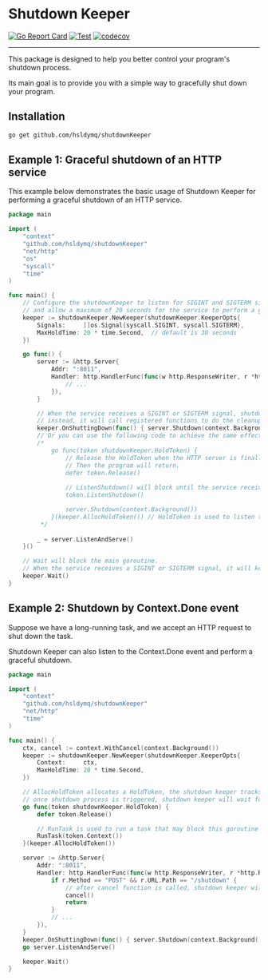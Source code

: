 # Shutdown Keeper

[![Go Report Card](https://goreportcard.com/badge/github.com/hsldymq/shutdownKeeper)](https://goreportcard.com/report/github.com/hsldymq/shutdownKeeper)
[![Test](https://github.com/hsldymq/shutdownKeeper/actions/workflows/test.yml/badge.svg)](https://github.com/hsldymq/shutdownKeeper/actions/workflows/test.yml)
[![codecov](https://codecov.io/gh/hsldymq/shutdownKeeper/branch/main/graph/badge.svg?token=JWHQP7XRMV)](https://codecov.io/gh/hsldymq/shutdownKeeper)

---

This package is designed to help you better control your program's shutdown process. 

Its main goal is to provide you with a simple way to gracefully shut down your program.

## Installation

```bash
go get github.com/hsldymq/shutdownKeeper
```

## Example 1: Graceful shutdown of an HTTP service
This example below demonstrates the basic usage of Shutdown Keeper for performing a graceful shutdown of an HTTP service.

```go
package main

import (
	"context"
	"github.com/hsldymq/shutdownKeeper"
	"net/http"
	"os"
	"syscall"
	"time"
)

func main() {
	// Configure the shutdownKeeper to listen for SIGINT and SIGTERM signals,
	// and allow a maximum of 20 seconds for the service to perform a graceful shutdown
	keeper := shutdownKeeper.NewKeeper(shutdownKeeper.KeeperOpts{
		Signals:     []os.Signal{syscall.SIGINT, syscall.SIGTERM},
		MaxHoldTime: 20 * time.Second,  // default is 30 seconds
	})

	go func() {
		server := &http.Server{
			Addr: ":8011",
			Handler: http.HandlerFunc(func(w http.ResponseWriter, r *http.Request) {
				// ...
			}),
		}

        // When the service receives a SIGINT or SIGTERM signal, shutdown keeper will not terminate the program immediately,
        // instead, it will call registered functions to do the cleanup work,  like close the HTTP server, release resources, etc.
		keeper.OnShuttingDown(func() { server.Shutdown(context.Background()) })
		// Or you can use the following code to achieve the same effect:
		/*
		    go func(token shutdownKeeper.HoldToken) {
			    // Release the HoldToken when the HTTP server is finally shut down.
			    // Then the program will return.
			    defer token.Release()
			
			    // ListenShutdown() will block until the service receives a SIGINT or SIGTERM signal.
			    token.ListenShutdown()

			    server.Shutdown(context.Background())
		    }(keeper.AllocHoldToken()) // HoldToken is used to listen to the shutdown event and perform a graceful shutdown.
		 */
		
		_ = server.ListenAndServe()
	}()

	// Wait will block the main goroutine.
	// When the service receives a SIGINT or SIGTERM signal, it will keep blocking until every HoldToken is released or the MaxHoldTime is reached.
	keeper.Wait()
}
```

## Example 2: Shutdown by Context.Done event
Suppose we have a long-running task, and we accept an HTTP request to shut down the task.

Shutdown Keeper can also listen to the Context.Done event and perform a graceful shutdown.

```go
package main

import (
	"context"
	"github.com/hsldymq/shutdownKeeper"
	"net/http"
	"time"
)

func main() {
	ctx, cancel := context.WithCancel(context.Background())
	keeper := shutdownKeeper.NewKeeper(shutdownKeeper.KeeperOpts{
		Context:     ctx,
		MaxHoldTime: 20 * time.Second,
	})

    // AllocHoldToken allocates a HoldToken, the shutdown keeper tracks every tokens' status that it allocates.
    // once shutdown process is triggered, shutdown keeper will wait for every token to be released.
    go func(token shutdownKeeper.HoldToken) {
        defer token.Release()

        // RunTask is used to run a task that may block this goroutine until the context is canceled.
        RunTask(token.Context())
    }(keeper.AllocHoldToken())

	server := &http.Server{
		Addr: ":8011",
		Handler: http.HandlerFunc(func(w http.ResponseWriter, r *http.Request) {
			if r.Method == "POST" && r.URL.Path == "/shutdown" {
                // after cancel function is called, shutdown keeper will start the graceful shutdown process.
				cancel()
				return
			}
			// ...
		}),
	}
	keeper.OnShuttingDown(func() { server.Shutdown(context.Background()) })
	go server.ListenAndServe()

	keeper.Wait()
}
```
